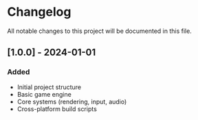 # Changelog

All notable changes to this project will be documented in this file.

## [1.0.0] - 2024-01-01

### Added
- Initial project structure
- Basic game engine
- Core systems (rendering, input, audio)
- Cross-platform build scripts
